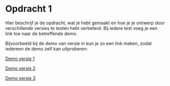 # Opdracht 1

Hier beschrijf je de opdracht, wat je hebt gemaakt en hoe je je ontwerp door verschillende versies te testen hebt verbeterd. Bij iedere test voeg je een link toe naar de betreffende demo.

Bijvoorbeeld bij de demo van versie in kun je zo een link maken, zodat iedereen de demo zelf kan uitproberen:

[Demo versie 1](v01/)

[Demo versie 2](v02/)

[Demo versie 3](v03/)
